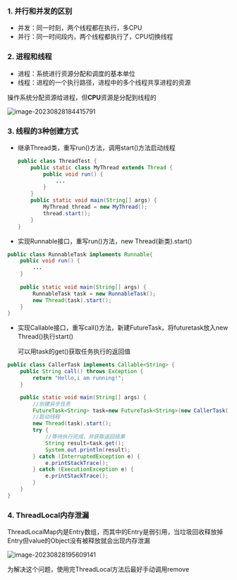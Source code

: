 ### 1. 并行和并发的区别

- 并发：同一时刻，两个线程都在执行，多CPU
- 并行：同一时间段内，两个线程都执行了，CPU切换线程

### 2. 进程和线程

- 进程：系统进行资源分配和调度的基本单位
- 线程：进程的一个执行路径，进程中的多个线程共享进程的资源

操作系统分配资源给进程，但**CPU**资源是分配到线程的

![image-20230828184415791](C:\Users\satanaileo\AppData\Roaming\Typora\typora-user-images\image-20230828184415791.png)

### 3. 线程的3种创建方式

- 继承Thread类，重写run()方法，调用start()方法启动线程

  ```java
  public class ThreadTest {
      public static class MyThread extends Thread {
          public void run() {
              ...
          }
      }
      public static void main(String[] args) {
          MyThread thread = new MyThread();
          thread.start();
      }
  }
  ```

- 实现Runnable接口，重写run()方法，new Thread(新类).start()

```java
public class RunnableTask implements Runnable{
    public void run() {
        ...
    }
    
    public static void main(String[] args) {
        RunnableTask task = new RunnableTask();
        new Thread(task).start();
    }
}
```

- 实现Callable接口，重写call()方法，新建FutureTask，将futuretask放入new Thread()执行start()

  可以用task的get()获取任务执行的返回值

```java
public class CallerTask implements Callable<String> {
    public String call() throws Exception {
        return "Hello,i am running!";
    }

    public static void main(String[] args) {
        //创建异步任务
        FutureTask<String> task=new FutureTask<String>(new CallerTask());
        //启动线程
        new Thread(task).start();
        try {
            //等待执行完成，并获取返回结果
            String result=task.get();
            System.out.println(result);
        } catch (InterruptedException e) {
            e.printStackTrace();
        } catch (ExecutionException e) {
            e.printStackTrace();
        }
    }
}
```

### 4. ThreadLocal内存泄漏

ThreadLocalMap内是Entry数组，而其中的Entry是弱引用，当垃圾回收释放掉Entry但value的Object没有被释放就会出现内存泄漏

![image-20230828195609141](C:\Users\satanaileo\AppData\Roaming\Typora\typora-user-images\image-20230828195609141.png)

为解决这个问题，使用完ThreadLocal方法后最好手动调用remove

